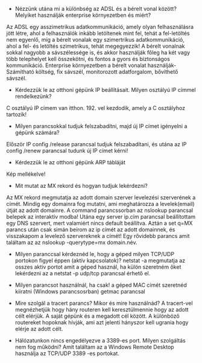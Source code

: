 * Nézzünk utána mi a különbség az ADSL és a bérelt vonal között? Melyiket használják enterprise környezetben és miért?
 
 Az ADSL egy asszimetrikus adatkommunikáció, amely olyan felhasználásra jött létre, ahol a felhasználók inkább letöltenek mint fel, tehát a fel-letöltés nem egyenlő,
 míg a bérelt vonalak egy szimertrikus adatkommunikáció, ahol a fel- és letöltés szimetrikus, tehát megegyezzik! A bérelt vonalnak sokkal nagyobb a sávszélessége is, és akkor használják főleg ha két vagy több telephelyet kell összekötni, és fontos a gyors és biztonságos kommunikáció. Enterprise környezetben a bérelt vonalat használják- Számítható költség, fix sávszél, monitorozott adatforgalom, bővíthető sávszél. 

* Kérdezzük le az otthoni gépünk IP  beállításait. Milyen osztályú IP  címmel rendelkezünk?

C osztályú IP  címem van itthon. 192. vel kezdodik, amely a C osztályhoz tartozik!

* Milyen parancsokkal tudjuk felszabadítni, majd új IP  címet igényelni a gépünk számára?

Először IP config /release parancsal tudjuk felszabadítani, és utána az IP config /renew parancsal tudunk új IP  címet kérni!

* Kérdezzük le az otthoni gépünk ARP tábláját

Kép mellékelve!

* Mit mutat az MX rekord és hogyan tudjuk lekérdezni?

Az MX rekord megmutatja az adott domain szerver levelezési szerverének a címét. Mindig egy domainra fog mutatni, ami meghatározza a levelek(email) útját az adott domainre. A command parancssorban az nslookup parancsal belepek az interaktiv modba! Utána egy server ip.cím parancsal beállítottam egy DNS szervert, mert valamiért nincs default beállítva. Aztán a set q=MX parancs után csak simán beírom az ip címét az adott domainnek, és visszakapom a levelező szervereknek a címét!
Egy rővidebb parancs amit találtam az az nslookup  -querytype=mx  domain.név. 

* Milyen paranccsal kérdeznéd le, hogy a géped milyen TCP/UDP portokon figyel éppen (aktív kapcsolatok)?
netstat -a megmutatja az osszes aktiv portot amit a géped használ, ha külön szeretném őket lekérdezni az a netstat -p udp/tcp parancsal érhető el.

* Milyen parancsot használnál, ha csak! a géped MAC címét szeretnéd kiiratni (Windows parancsosrban)
getmac parancsal

* Mire szolgál a tracert parancs? Mikor és mire használnád?
A tracert-vel megnézhetjük hogy hány routeren kell keresztülmennie hogy az adott célt elérjük. A saját gépünk és a megadott cél között. A különböző routereket hopoknak hívják, ami azt jelenti hányszor kell ugrania hogy elérje az adott célt.

* Hálózatunkon nincs engedélyezve a 3389-es port. Milyen szolgáltás nem fog működni?
Amit találtam az a Windows Remote Desktop használja az TCP/UDP 3389 -es portokat.